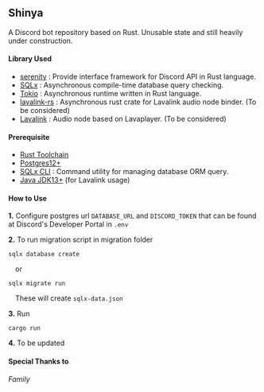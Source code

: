 ## Shinya
A Discord bot repository based on Rust. Unusable state and still heavily under construction.

#### Library Used
- [serenity](https://github.com/serenity-rs/serenity) : Provide interface framework for Discord API in Rust language.
- [SQLx](https://github.com/ant32/sqlx) : Asynchronous compile-time database query checking.
- [Tokio](https://github.com/tokio-rs/tokio) : Asynchronous runtime written in Rust language.
- [lavalink-rs](https://gitlab.com/nitsuga5124/lavalink-rs/) : Asynchronous rust crate for Lavalink audio node binder. (To be considered)
- [Lavalink](https://github.com/Frederikam/Lavalink) : Audio node based on Lavaplayer. (To be considered)

#### Prerequisite
- [Rust Toolchain](https://www.rust-lang.org/tools/install)
- [Postgres12+](https://www.postgresql.org/download/)
- [SQLx CLI](https://github.com/launchbadge/sqlx/tree/master/sqlx-cli#install) : Command utility for managing database ORM query. 
- [Java JDK13+](https://www.oracle.com/java/technologies/javase-jdk13-downloads.html) (for Lavalink usage)

#### How to Use
**1.** Configure postgres url `DATABASE_URL` and `DISCORD_TOKEN` that can be found at Discord's Developer Portal in `.env`

**2.** To run migration script in migration folder

```
sqlx database create
```
&emsp;or

```
sqlx migrate run
```
&emsp;These will create `sqlx-data.json`

**3.** Run

```
cargo run
```
**4.** To be updated

#### Special Thanks to
_Family_
